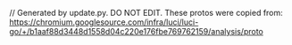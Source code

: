 // Generated by update.py. DO NOT EDIT.
These protos were copied from:
https://chromium.googlesource.com/infra/luci/luci-go/+/b1aaf88d3448d1558d04c220e176fbe769762159/analysis/proto
